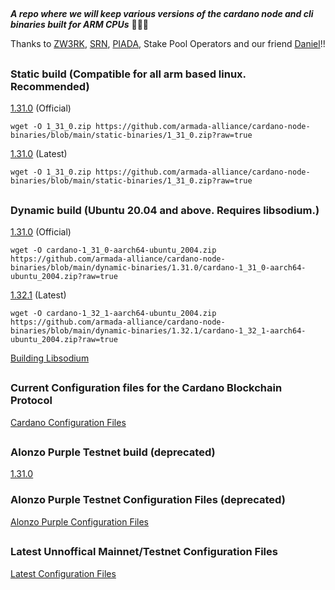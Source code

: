 ##
***A repo where we will keep various versions of the cardano node and cli binaries built for ARM CPUs*** 🏴‍☠️🦾

Thanks to [ZW3RK](https://twitter.com/zw3rkpool/), [SRN](https://armada-alliance.com/stake-pools/cc1b1c03798884c636703443a23b8d9e827d6c0417921600394198a0), [PIADA](https://armada-alliance.com/stake-pools/b8d8742c7b7b512468448429c776b3b0f824cef460db61aa1d24bc65), Stake Pool Operators and our friend [Daniel](https://github.com/rekuenkdr)!!

##
### Static build (Compatible for all arm based linux. Recommended)
[1.31.0](https://github.com/armada-alliance/cardano-node-binaries/blob/main/static-binaries/1_31_0.zip?raw=true) (Official)

```
wget -O 1_31_0.zip https://github.com/armada-alliance/cardano-node-binaries/blob/main/static-binaries/1_31_0.zip?raw=true
```

[1.31.0](https://github.com/armada-alliance/cardano-node-binaries/blob/main/static-binaries/1_31_0.zip?raw=true) (Latest)

```
wget -O 1_31_0.zip https://github.com/armada-alliance/cardano-node-binaries/blob/main/static-binaries/1_31_0.zip?raw=true
```

##
### Dynamic build (Ubuntu 20.04 and above. Requires libsodium.)
[1.31.0](https://github.com/armada-alliance/cardano-node-binaries/blob/main/dynamic-binaries/1.31.0/cardano-1_31_0-aarch64-ubuntu_2004.zip?raw=true) (Official)

```
wget -O cardano-1_31_0-aarch64-ubuntu_2004.zip https://github.com/armada-alliance/cardano-node-binaries/blob/main/dynamic-binaries/1.31.0/cardano-1_31_0-aarch64-ubuntu_2004.zip?raw=true
```

[1.32.1](https://github.com/armada-alliance/cardano-node-binaries/blob/main/dynamic-binaries/1.32.1/cardano-1_32_1-aarch64-ubuntu_2004.zip?raw=true) (Latest)

```
wget -O cardano-1_32_1-aarch64-ubuntu_2004.zip https://github.com/armada-alliance/cardano-node-binaries/blob/main/dynamic-binaries/1.32.1/cardano-1_32_1-aarch64-ubuntu_2004.zip?raw=true
```

[Building Libsodium](https://github.com/armada-alliance/cardano-node-binaries/blob/main/dynamic-binaries/1.31.0/README.MD)

##
### Current Configuration files for the Cardano Blockchain Protocol

[Cardano Configuration Files](https://hydra.iohk.io/build/7654130/download/1/index.html)

##
### Alonzo Purple Testnet build (deprecated)
[1.31.0](https://github.com/armada-alliance/cardano-node-binaries/blob/main/dynamic-binaries/1.31.0/cardano-1_31_0-aarch64-ubuntu_2004.zip?raw=true)

### Alonzo Purple Testnet Configuration Files (deprecated)
[Alonzo Purple Configuration Files](https://hydra.iohk.io/build/7366583/download/1/index.html)

##
### Latest Unnoffical Mainnet/Testnet Configuration Files
[Latest Configuration Files](https://hydra.iohk.io/job/Cardano/iohk-nix/cardano-deployment/latest-finished/download/1/index.html)
